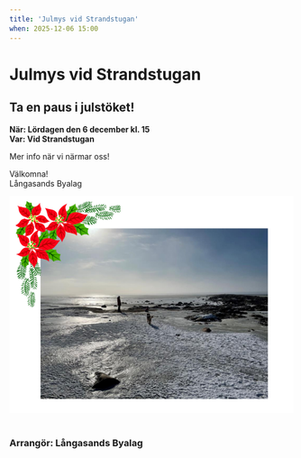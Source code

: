 ```yaml
---
title: 'Julmys vid Strandstugan'
when: 2025-12-06 15:00
---
```

# Julmys vid Strandstugan
## Ta en paus i julstöket!

<strong>När: Lördagen den 6 december kl. 15</strong><br>
<strong>Var: Vid Strandstugan</strong>

Mer info när vi närmar oss!

<!--
Vi träffas vid Strandstugan och värmer oss med glögg, lussekatter och pepparkakor.

Tomten tittar förbi med överraskning cirka 16.00.
-->
Välkomna!  
Långasands Byalag

<div class="full-width center">
    <img class="full-width px-1" src="/assets/images/gloggmingel2023.png"/>
</div>

<br>

### Arrangör: Långasands Byalag
